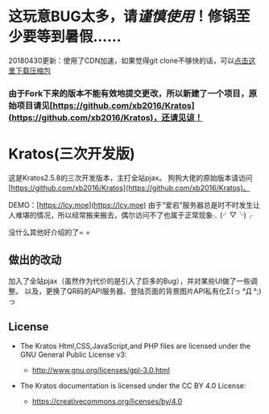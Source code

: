 # 这玩意BUG太多，请*谨慎使用*！修锅至少要等到暑假……

20180430更新：使用了CDN加速，如果觉得git clone不够快的话，可以[点击这里下载压缩包](https://s.hilcy.com/Kratos(20180430).zip)

### 由于Fork下来的版本不能有效地提交更改，所以新建了一个项目，原始项目请见[https://github.com/xb2016/Kratos](https://github.com/xb2016/Kratos)，还请见谅！

# Kratos(三次开发版)

这是Kratos2.5.8的三次开发版本，主打全站pjax。 狗狗大佬的原始版本请访问[https://github.com/xb2016/Kratos](https://github.com/xb2016/Kratos)。

DEMO：[https://lcy.moe](https://lcy.moe) 由于“爱宕”服务器总是时不时发生让人难堪的情况，所以经常搬来搬去，偶尔访问不了也属于正常现象╮(╯▽╰)╭

没什么其他好介绍的了= =

## 做出的改动

加入了全站pjax（虽然作为代价的是引入了巨多的Bug），并对某些UI做了一些调整。
以及，更换了QR码的API服务器、登陆页面的背景图片API私有化Σ(っ °Д °;)っ
  
## License

- The Kratos Html,CSS,JavaScript,and PHP files are licensed under the GNU General Public License v3:
  - http://www.gnu.org/licenses/gpl-3.0.html

- The Kratos documentation is licensed under the CC BY 4.0 License:
  - https://creativecommons.org/licenses/by/4.0
